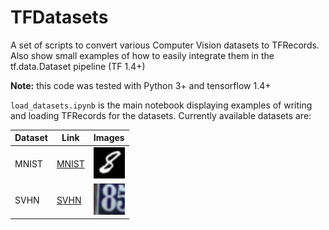 # TFDatasets

A set of scripts to convert various Computer Vision datasets to TFRecords.
Also show small examples of how to easily integrate them in the tf.data.Dataset pipeline (TF 1.4+)

**Note:** this code was tested with Python 3+ and tensorflow 1.4+

`load_datasets.ipynb` is the main notebook displaying examples of writing and loading TFRecords for the datasets. Currently available datasets are:

| Dataset | Link | Images |
| ------- | ---- | ------ |
| MNIST | [MNIST](http://yann.lecun.com/exdb/mnist/) | ![mnist_thumb](images/mnist.png) |
| SVHN | [SVHN](http://ufldl.stanford.edu/housenumbers/) | ![svhn_thumb](images/svhn.png) |



